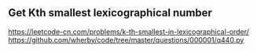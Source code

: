 # 


## Get Kth smallest lexicographical number
https://leetcode-cn.com/problems/k-th-smallest-in-lexicographical-order/
https://github.com/wherby/code/tree/master/questions/000001/q440.py
